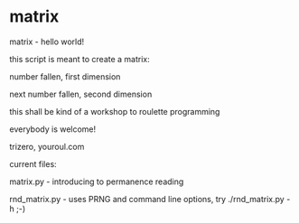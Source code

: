matrix
======

matrix - hello world!


this script is meant to create a matrix: 

number fallen, first dimension

next number fallen, second dimension

this shall be kind of a workshop to roulette programming

everybody is welcome!

trizero,
youroul.com


current files:

matrix.py - introducing to permanence reading

rnd_matrix.py - uses PRNG and command line options, try ./rnd_matrix.py -h ;-)

